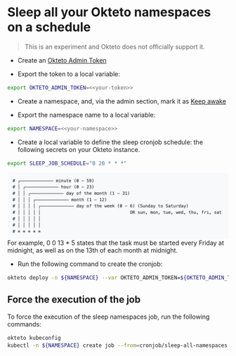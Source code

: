 # Sleep all your Okteto namespaces on a schedule

> This is an experiment and Okteto does not officially support it. 

- Create an [Okteto Admin Token](https://www.okteto.com/docs/admin/dashboard/#admin-access-tokens)

- Export the token to a local variable:

```bash
export OKTETO_ADMIN_TOKEN=<<your-token>>
```

- Create a namespace, and, via the admin section, mark it as [Keep awake](https://www.okteto.com/docs/admin/dashboard/#namespaces)

- Export the namespace name to a local variable: 

```bash
export NAMESPACE=<<your-namespace>>
```

- Create a local variable to define the sleep cronjob schedule:
the following secrets on your Okteto instance.

```bash
export SLEEP_JOB_SCHEDULE="0 20 * * *"
```

<img align="left" src="images/cronjob-syntax.png">

For example, 0 0 13 * 5 states that the task must be started every Friday at midnight, as well as on the 13th of each month at midnight.

- Run the following command to create the cronjob:

```bash
okteto deploy -n ${NAMESPACE} --var OKTETO_ADMIN_TOKEN=${OKTETO_ADMIN_TOKEN} --var SLEEP_JOB_SCHEDULE=${SLEEP_JOB_SCHEDULE}
```

## Force the execution of the job

To force the execution of the sleep namespaces job, run the following commands:

```bash
okteto kubeconfig
kubectl -n ${NAMESPACE} create job --from=cronjob/sleep-all-namespaces sleep-all-namespaces-$(date +%s)
```